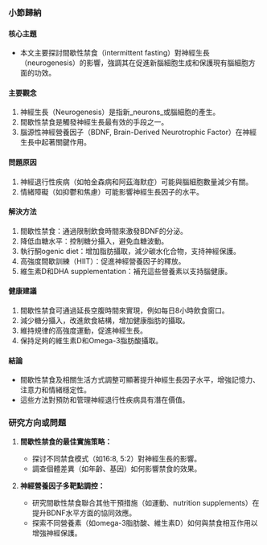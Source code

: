 ### 小節歸納

#### 核心主題
- 本文主要探討間歇性禁食（intermittent fasting）對神經生長（neurogenesis）的影響，強調其在促進新腦細胞生成和保護現有腦細胞方面的功效。

#### 主要觀念
1. 神經生長（Neurogenesis）是指新_neurons_或腦細胞的產生。
2. 間歇性禁食是觸發神經生長最有效的手段之一。
3. 腦源性神經營養因子（BDNF, Brain-Derived Neurotrophic Factor）在神經生長中起著關鍵作用。

#### 問題原因
1. 神經退行性疾病（如帕金森病和阿茲海默症）可能與腦細胞數量減少有關。
2. 情緒障礙（如抑鬱和焦慮）可能影響神經生長因子的水平。

#### 解決方法
1. 間歇性禁食：通過限制飲食時間來激發BDNF的分泌。
2. 降低血糖水平：控制糖分攝入，避免血糖波動。
3. 執行酮ogenic diet：增加脂肪攝取，減少碳水化合物，支持神經保護。
4. 高強度間歇訓練（HIIT）：促進神經營養因子的釋放。
5. 維生素D和DHA supplementation：補充這些營養素以支持腦健康。

#### 健康建議
1. 間歇性禁食可通過延長空腹時間來實現，例如每日8小時飲食窗口。
2. 減少糖分攝入，改進飲食結構，增加健康脂肪的攝取。
3. 維持規律的高強度運動，促進神經生長。
4. 保持足夠的維生素D和Omega-3脂肪酸攝取。

#### 結論
- 間歇性禁食及相關生活方式調整可顯著提升神經生長因子水平，增強記憶力、注意力和情緒穩定性。
- 這些方法對預防和管理神經退行性疾病具有潛在價值。

### 研究方向或問題

1. **間歇性禁食的最佳實施策略：**
   - 探讨不同禁食模式（如16:8, 5:2）對神經生長的影響。
   - 調查個體差異（如年齡、基因）如何影響禁食的效果。

2. **神經營養因子多靶點調控：**
   - 研究間歇性禁食聯合其他干預措施（如運動、nutrition supplements）在提升BDNF水平方面的協同效應。
   - 探索不同營養素（如omega-3脂肪酸、維生素D）如何與禁食相互作用以增強神經保護。